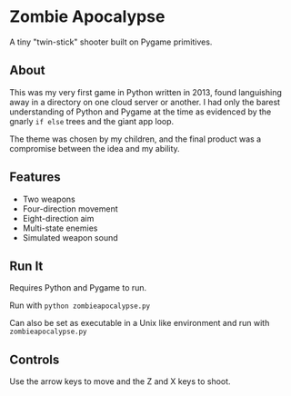 # Zombie Apocalypse

A tiny "twin-stick" shooter built on Pygame primitives.

## About

This was my very first game in Python written in 2013, found languishing away in a directory on
one cloud server or another. I had only the barest understanding of Python and
Pygame at the time as evidenced by the gnarly `if else` trees and the giant app
loop.

The theme was chosen by my children, and the final product was a compromise
between the idea and my ability.

## Features

* Two weapons
* Four-direction movement
* Eight-direction aim
* Multi-state enemies
* Simulated weapon sound

## Run It

Requires Python and Pygame to run.

Run with `python zombieapocalypse.py`

Can also be set as executable in a Unix like environment and run with
`zombieapocalypse.py`

## Controls

Use the arrow keys to move and the Z and X keys to shoot.
